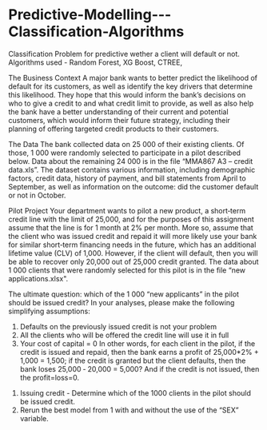 # Predictive-Modelling---Classification-Algorithms
Classification Problem for predictive wether a client will default or not.
Algorithms used - Random Forest, XG Boost, CTREE, 

The Business Context
A major bank wants to better predict the likelihood of default for its customers, as well as identify the key drivers that determine this likelihood. They hope that this would inform the bank’s decisions on who to give a credit to and what credit limit to provide, as well as also help the bank have a better understanding of their current and potential customers, which would inform their future strategy, including their planning of offering targeted credit products to their customers.

The Data
The bank collected data on 25 000 of their existing clients. Of those, 1 000 were randomly selected to participate in a pilot described below. Data about the remaining 24 000 is in the file “MMA867 A3 – credit data.xls”. The dataset contains various information, including demographic factors, credit data, history of payment, and bill statements from April to September, as well as information on the outcome: did the customer default or not in October.

Pilot Project
Your department wants to pilot a new product, a short‐term credit line with the limit of 25,000, and for the purposes of this assignment assume that the line is for 1 month at 2% per month. More so, assume that the client who was issued credit and repaid it will more likely use your bank for similar short‐term financing needs in the future, which has an additional lifetime value (CLV) of 1,000. However, if the client will default, then you will be able to recover only 20,000 out of 25,000 credit
granted. The data about 1 000 clients that were randomly selected for this pilot is in the file “new applications.xlsx".

The ultimate question: which of the 1 000 “new applicants” in the pilot should be issued credit?
In your analyses, please make the following simplifying assumptions:
1. Defaults on the previously issued credit is not your problem
2. All the clients who will be offered the credit line will use it in full
3. Your cost of capital = 0
In other words, for each client in the pilot, if the credit is issued and repaid, then the bank earns a
profit of 25,000*2% + 1,000 = 1,500; if the credit is granted but the client defaults, then the bank
loses 25,000 ‐ 20,000 = 5,000? And if the credit is not issued, then the profit=loss=0.

1) Issuing credit - Determine which of the 1000 clients in the pilot should be issued credit. 
2) Rerun the best model from 1 with and without the use of the “SEX” variable.

